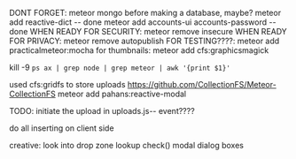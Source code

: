 DONT FORGET:
meteor mongo before making a database, maybe?
meteor add reactive-dict -- done
meteor add accounts-ui accounts-password -- done
WHEN READY FOR SECURITY: meteor remove insecure
WHEN READY FOR PRIVACY:  meteor remove autopublish
FOR TESTING????: meteor add practicalmeteor:mocha
for thumbnails: meteor add cfs:graphicsmagick

kill -9 `ps ax | grep node | grep meteor | awk '{print $1}'`


used cfs:gridfs to store uploads https://github.com/CollectionFS/Meteor-CollectionFS
meteor add pahans:reactive-modal

TODO:
initiate the upload in uploads.js-- event????


do all inserting on client side



creative:
look into drop zone
lookup check()
modal dialog boxes